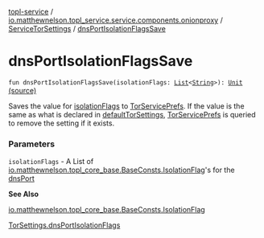 [topl-service](../../index.md) / [io.matthewnelson.topl_service.service.components.onionproxy](../index.md) / [ServiceTorSettings](index.md) / [dnsPortIsolationFlagsSave](./dns-port-isolation-flags-save.md)

# dnsPortIsolationFlagsSave

`fun dnsPortIsolationFlagsSave(isolationFlags: `[`List`](https://kotlinlang.org/api/latest/jvm/stdlib/kotlin.collections/-list/index.html)`<`[`String`](https://kotlinlang.org/api/latest/jvm/stdlib/kotlin/-string/index.html)`>): `[`Unit`](https://kotlinlang.org/api/latest/jvm/stdlib/kotlin/-unit/index.html) [(source)](https://github.com/05nelsonm/TorOnionProxyLibrary-Android/blob/master/topl-service/src/main/java/io/matthewnelson/topl_service/service/components/onionproxy/ServiceTorSettings.kt#L176)

Saves the value for [isolationFlags](dns-port-isolation-flags-save.md#io.matthewnelson.topl_service.service.components.onionproxy.ServiceTorSettings$dnsPortIsolationFlagsSave(kotlin.collections.List((kotlin.String)))/isolationFlags) to [TorServicePrefs](../../io.matthewnelson.topl_service.prefs/-tor-service-prefs/index.md). If the value is the same as what is
declared in [defaultTorSettings](default-tor-settings.md), [TorServicePrefs](../../io.matthewnelson.topl_service.prefs/-tor-service-prefs/index.md) is queried to remove the setting if
it exists.

### Parameters

`isolationFlags` - A List of [io.matthewnelson.topl_core_base.BaseConsts.IsolationFlag](../../..//topl-core-base/io.matthewnelson.topl_core_base/-base-consts/-isolation-flag/index.md)'s
for the [dnsPort](dns-port.md)

**See Also**

[io.matthewnelson.topl_core_base.BaseConsts.IsolationFlag](../../..//topl-core-base/io.matthewnelson.topl_core_base/-base-consts/-isolation-flag/index.md)

[TorSettings.dnsPortIsolationFlags](../../..//topl-core-base/io.matthewnelson.topl_core_base/-tor-settings/dns-port-isolation-flags.md)


